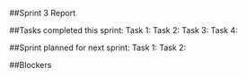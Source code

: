 ##Sprint 3 Report

##Tasks completed this sprint:
Task 1: 
Task 2: 
Task 3: 
Task 4: 

##Sprint planned for next sprint:
Task 1: 
Task 2: 

##Blockers
